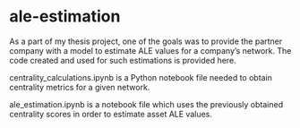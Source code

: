 # ale-estimation

As a part of my thesis project, one of the goals was to provide the partner company with a model to estimate ALE
values for a company’s network. The code created and used for such estimations is provided here.

centrality_calculations.ipynb is a Python notebook file needed to obtain centrality metrics for a given network.

ale_estimation.ipynb is a notebook file which uses the previously obtained centrality scores in order to estimate asset ALE values.
